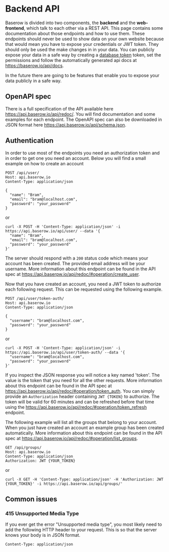 # Backend API

Baserow is divided into two components, the **backend** and the 
**web-frontend**, which talk to each other via a REST API. This page
contains some documentation about those endpoints and how to use them. These endpoints
should never be used to show data on your own website because that would mean you have
to expose your credentials or JWT token. They should only be used the make changes in
in your data. You can publicly expose your data in a safe way by creating a
[database token](https://api.baserow.io/api/redoc/#operation/create_database_token)
token, set the permissions and follow the automatically generated api docs at
https://baserow.io/api/docs.

In the future there are going to be features that enable you to expose 
your data publicly in a safe way.

## OpenAPI spec

There is a full specification of the API available here 
https://api.baserow.io/api/redoc/. You will find documentation and some examples for 
each endpoint. The OpenAPI spec can also be downloaded in JSON format here 
https://api.baserow.io/api/schema.json.

## Authentication

In order to use most of the endpoints you need an authorization token and in order to 
get one you need an account. Below you will find a small example on how to create an 
account

```
POST /api/user/
Host: api.baserow.io
Content-Type: application/json

{
  "name": "Bram",
  "email": "bram@localhost.com",
  "password": "your_password"
}
```
or
```
curl -X POST -H 'Content-Type: application/json' -i https://api.baserow.io/api/user/ --data '{
  "name": "Bram",
  "email": "bram@localhost.com",
  "password": "your_password"
}'
```

The server should respond with a `200` status code which means your account has been 
created. The provided email address will be your username. More information about this 
endpoint can be found in the API spec at 
https://api.baserpw.io/api/redoc/#operation/create_user.

Now that you have created an account, you need a JWT token to authorize each following
request. This can be requested using the following example.

```
POST /api/user/token-auth/
Host: api.baserow.io
Content-Type: application/json

{
  "username": "bram@localhost.com",
  "password": "your_password"
}
```
or
```
curl -X POST -H 'Content-Type: application/json' -i https://api.baserow.io/api/user/token-auth/ --data '{
  "username": "bram@localhost.com",
  "password": "your_password"
}'
```

If you inspect the JSON response you will notice a key named 'token'. The value is the 
token that you need for all the other requests. More information about this endpoint
can be found in the API spec at https://api.baserow.io/api/redoc/#operation/token_auth.
You can simply provide an `Authorization` header containing `JWT {TOKEN}` to authorize. 
The token will be valid for 60 minutes and can be refreshed before that time using the
https://api.baserow.io/api/redoc/#operation/token_refresh endpoint.

The following example will list all the groups that belong to your account. When you 
just have created an account an example group has been created automatically. More 
information about this endpoint can be found in the API spec at 
https://api.baserow.io/api/redoc/#operation/list_groups.

```
GET /api/groups/
Host: api.baserow.io
Content-Type: application/json
Authorization: JWT {YOUR_TOKEN}
```
or
```
curl -X GET -H 'Content-Type: application/json' -H 'Authorization: JWT {YOUR_TOKEN}' -i https://api.baserow.io/api/groups/'
```

## Common issues

### 415 Unsupported Media Type

If you ever get the error "Unsupported media type", you most likely need to add the 
following HTTP header to your request. This is so that the server knows your body is in 
JSON format.

```
Content-Type: application/json
```
